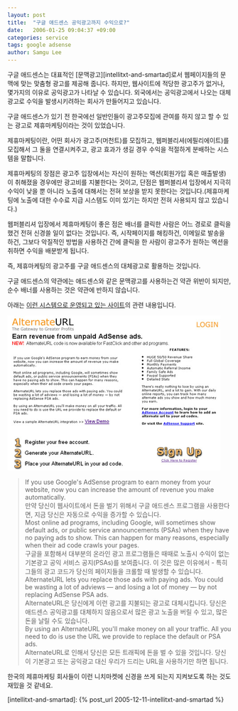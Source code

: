 ```yaml
---
layout: post
title:  "구글 애드센스 공익광고까지 수익으로?"
date:   2006-01-25 09:04:37 +09:00
categories: service
tags: google adsense
author: Samgu Lee
---
```

구글 애드센스는 대표적인 [문맥광고][intellitxt-and-smartad]로서 웹페이지들의 문맥에 맞는 맞춤형 광고를 제공해 줍니다. 하지만, 웹사이트에 적당한 광고주가 없거나, 몇가지의 이유로 공익광고가 나타날 수 있습니다. 외국에서는 공익광고에서 나오는 대체광고로 수익을 발생시키려하는 회사가 만들어지고 있습니다.

구글 애드센스가 있기 전 한국에선 일반인들이 광고주모집에 관여를 하지 않고 할 수 있는 광고로 제휴마케팅이라는 것이 있었습니다.

제휴마케팅이란, 어떤 회사가 광고주(머천트)를 모집하고, 웹퍼블리셔(에필리에이트)를 모집해서 그 둘을 연결시켜주고, 광고 효과가 생길 경우 수익을 적절하게 분배하는 시스템을 말합니다.

제휴마케팅의 장점은 광고주 입장에서는 자신이 원하는 액션(회원가입 혹은 매출발생)이 취해졌을 경우에만 광고비를 지불한다는 것이고, 단점은 웹퍼블리셔 입장에서 지극히 수익이 낮을 뿐 아니라 노출에 대해서는 전혀 보상을 받지 못한다는 것입니다.(제휴마케팅에 노출에 대한 수수료 지급 시스템도 이미 있기는 하지만 전혀 사용되지 않고 있습니다.)

웹퍼블리셔 입장에서 제휴마케팅이 좋은 점은 배너를 클릭한 사람은 어느 경로로 클릭을 했건 전혀 신경쓸 일이 없다는 것입니다. 즉, 시작페이지를 해킹하건, 이메일로 발송을 하건, 그보다 악질적인 방법을 사용하건 간에 클릭을 한 사람이 광고주가 원하는 엑션을 취하면 수익을 배분받게 됩니다.

즉, 제휴마케팅의 광고주를 구글 애드센스의 대체광고로 활용하는 것입니다.

구글 애드센스의 약관에는 애드센스와 같은 문맥광고를 사용하는건 약관 위반이 되지만, 순수 배너를 사용하는 것은 약관에 반하지 않습니다.

아래는 [이런 시스템으로 운영되고 있는 사이트](http://www.alternateurl.com/)의 관련 내용입니다.

![대체광고활용회사](/assets/alternateurl.jpg)

> If you use Google's AdSense program to earn money from your website, now you can increase the amount of revenue you make automatically.  
> 만약 당신이 웹사이트에서 돈을 벌기 위해서 구글 애드센스 프로그램을 사용한다면, 지금 당신은 자동으로 수익을 증가할 수 있습니다.  
> Most online ad programs, including Google, will sometimes show default ads, or public service announcements (PSAs) when they have no paying ads to show. This can happen for many reasons, especially when their ad code crawls your pages.  
> 구글을 포함해서 대부분의 온라인 광고 프로그램들은 때때로 노출시 수익이 없는 기본광고 공익 서비스 공지(PSAs)를 보여줍니다. 이 것은 많은 이유에서 - 특히 그들의 광고 코드가 당신의 페이지들을 크롤할 때 발생할 수 있습니다.  
> AlternateURL lets you replace those ads with paying ads. You could be wasting a lot of adviews — and losing a lot of money — by not replacing AdSense PSA ads.  
> AlternateURL은 당신에게 이런 광고를 지불되는 광고로 대체시킵니다. 당신은 애드센스 공익광고를 대체하지 않음으로서 많은 광고 노출을 버릴 수 있고, 많은 돈을 날릴 수도 있습니다.  
> By using an AlternateURL you'll make money on all your traffic. All you need to do is use the URL we provide to replace the default or PSA ads.  
> AlternateURL로 인해서 당신은 모든 트래픽에 돈을 벌 수 있을 것입니다. 당신이 기본광고 또는 공익광고 대신 우리가 드리는 URL을 사용하기만 하면 됩니다.

한국의 제휴마케팅 회사들이 이런 니치마켓에 신경을 쓰게 되는지 지켜보도록 하는 것도 재밌을 것 같네요.

[intellitxt-and-smartad]: {% post_url 2005-12-11-intellitxt-and-smartad %}